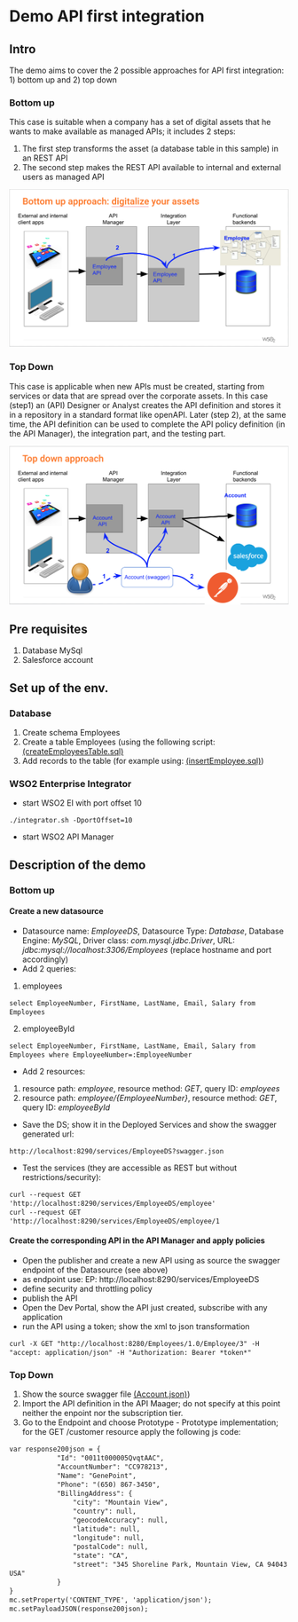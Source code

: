 # Demo API first integration
## Intro
The demo aims to cover the 2 possible approaches for API first integration: 1) bottom up and 2) top down
### Bottom up
This case is suitable when a company has a set of digital assets that he wants to make available as managed APIs; it includes 2 steps:
1. The first step transforms the asset (a database table in this sample) in an REST API
2. The second step makes the REST API available to internal and external users as managed API

![bottom up](bottom-up.png)

### Top Down
This case is applicable when new APIs must be created, starting from services or data that are spread over the corporate assets. In this case (step1) an (API) Designer or Analyst creates the API definition and stores it in a repository in a standard format like openAPI. Later (step 2), at the same time, the API definition can be used to complete the API policy definition (in the API Manager), the integration part, and the testing part.

![top down](TopDown.png)

## Pre requisites
1. Database MySql
2. Salesforce account

## Set up of the env.
### Database
1. Create schema Employees
2. Create a table Employees (using the following script: [(createEmployeesTable.sql)](createEmployeesTable.sql)
3. Add records to the table (for example using: [(insertEmployee.sql)](insertEmployee.sql))
### WSO2 Enterprise Integrator
- start WSO2 EI with port offset 10
```
./integrator.sh -DportOffset=10
```
- start WSO2 API Manager



## Description of the demo
### Bottom up
#### Create a new datasource
- Datasource name: *EmployeeDS*, Datasource Type: *Database*, Database Engine: *MySQL*, Driver class: *com.mysql.jdbc.Driver*, URL: *jdbc:mysql://localhost:3306/Employees* (replace hostname and port accordingly)
- Add 2 queries:
 1. employees
```
select EmployeeNumber, FirstName, LastName, Email, Salary from Employees
```
 2. employeeById
```
select EmployeeNumber, FirstName, LastName, Email, Salary from Employees where EmployeeNumber=:EmployeeNumber
```
- Add 2 resources:
1. resource path: *employee*, resource method: *GET*, query ID: *employees*
2. resource path: *employee/{EmployeeNumber}*, resource method: *GET*, query ID: *employeeById*
- Save the DS; show it in the Deployed Services and show the swagger generated url: 
```
http://localhost:8290/services/EmployeeDS?swagger.json
```
- Test the services (they are accessible as REST but without restrictions/security):
```
curl --request GET 'http://localhost:8290/services/EmployeeDS/employee'
curl --request GET 'http://localhost:8290/services/EmployeeDS/employee/1
```
#### Create the corresponding API in the API Manager and apply policies
- Open the publisher and create a new API using as source the swagger endpoint of the Datasource (see above)
- as endpoint use: EP: http://localhost:8290/services/EmployeeDS
- define security and throttling policy
- publish the API
- Open the Dev Portal, show the API just created, subscribe with any application
- run the API using a token; show the xml to json transformation
```
curl -X GET "http://localhost:8280/Employees/1.0/Employee/3" -H "accept: application/json" -H "Authorization: Bearer *token*"
```
### Top Down
1. Show the source swagger file [(Account.json)](Account.json))
2. Import the API definition in the API Maager; do not specify at this point neither the enpoint nor the subscription tier.
3. Go to the Endpoint and choose Prototype - Prototype implementation; for the GET /customer resource apply the following js code:
```
var response200json = {
            "Id": "0011t000005QvqtAAC",
            "AccountNumber": "CC978213",
            "Name": "GenePoint",
            "Phone": "(650) 867-3450",
            "BillingAddress": {
                "city": "Mountain View",
                "country": null,
                "geocodeAccuracy": null,
                "latitude": null,
                "longitude": null,
                "postalCode": null,
                "state": "CA",
                "street": "345 Shoreline Park, Mountain View, CA 94043 USA"
            }
}
mc.setProperty('CONTENT_TYPE', 'application/json');
mc.setPayloadJSON(response200json);
```

